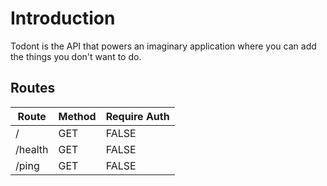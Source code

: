 # Introduction

Todont is the API that powers an imaginary application where you can add the things you don't want to do.

## Routes

| Route   	| Method 	| Require Auth 	|
|---------	|--------	|--------------	|
| /       	| GET    	| FALSE        	|
| /health 	| GET    	| FALSE        	|
| /ping   	| GET    	| FALSE        	|